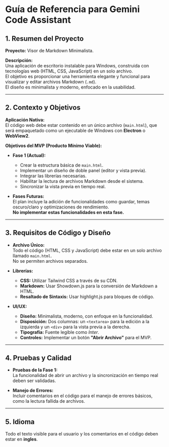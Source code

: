 # Guía de Referencia para Gemini Code Assistant

## 1. Resumen del Proyecto
**Proyecto:** Visor de Markdown Minimalista.  

**Descripción:**  
Una aplicación de escritorio instalable para Windows, construida con tecnologías web (HTML, CSS, JavaScript) en un solo archivo.  
El objetivo es proporcionar una herramienta elegante y funcional para visualizar y editar archivos Markdown (`.md`).  
El diseño es minimalista y moderno, enfocado en la usabilidad.

---

## 2. Contexto y Objetivos
**Aplicación Nativa:**  
El código web debe estar contenido en un único archivo (`main.html`), que será empaquetado como un ejecutable de Windows con **Electron** o **WebView2**.

**Objetivos del MVP (Producto Mínimo Viable):**

- **Fase 1 (Actual):**
  - Crear la estructura básica de `main.html`.
  - Implementar un diseño de doble panel (editor y vista previa).
  - Integrar las librerías necesarias.
  - Habilitar la lectura de archivos Markdown desde el sistema.
  - Sincronizar la vista previa en tiempo real.

- **Fases Futuras:**  
  El plan incluye la adición de funcionalidades como guardar, temas oscuro/claro y optimizaciones de rendimiento.  
  **No implementar estas funcionalidades en esta fase.**

---

## 3. Requisitos de Código y Diseño
- **Archivo Único:**  
  Todo el código (HTML, CSS y JavaScript) debe estar en un solo archivo llamado `main.html`.  
  No se permiten archivos separados.

- **Librerías:**
  - **CSS:** Utilizar Tailwind CSS a través de su CDN.
  - **Markdown:** Usar Showdown.js para la conversión de Markdown a HTML.
  - **Resaltado de Sintaxis:** Usar highlight.js para bloques de código.

- **UI/UX:**
  - **Diseño:** Minimalista, moderno, con enfoque en la funcionalidad.
  - **Disposición:** Dos columnas: un `<textarea>` para la edición a la izquierda y un `<div>` para la vista previa a la derecha.
  - **Tipografía:** Fuente legible como *Inter*.
  - **Controles:** Implementar un botón **"Abrir Archivo"** para el MVP.

---

## 4. Pruebas y Calidad
- **Pruebas de la Fase 1:**  
  La funcionalidad de abrir un archivo y la sincronización en tiempo real deben ser validadas.

- **Manejo de Errores:**  
  Incluir comentarios en el código para el manejo de errores básicos, como la lectura fallida de archivos.

---

## 5. Idioma
Todo el texto visible para el usuario y los comentarios en el código deben estar en **ingles**.

